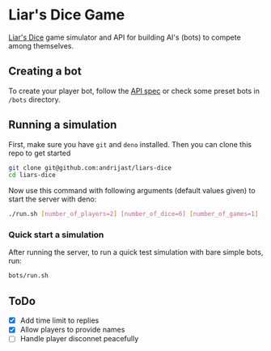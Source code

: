 
# Liar's Dice Game

[Liar's Dice](/Game%20rules.md) game simulator and API for building AI's (bots) to compete among themselves.


## Creating a bot

To create your player bot, follow the [API spec](/API.md) or check some preset bots in `/bots` directory.


## Running a simulation

First, make sure you have `git` and `deno` installed. Then you can clone this repo to get started

```bash
git clone git@github.com:andrijast/liars-dice
cd liars-dice
```

Now use this command with following arguments (default values given) to start the server with deno:

```bash
./run.sh [number_of_players=2] [number_of_dice=6] [number_of_games=1] [port=5533]
```

### Quick start a simulation

After running the server, to run a quick test simulation with bare simple bots, run:

```bash
bots/run.sh
```

## ToDo

- [x] Add time limit to replies
- [x] Allow players to provide names
- [ ] Handle player disconnet peacefully
